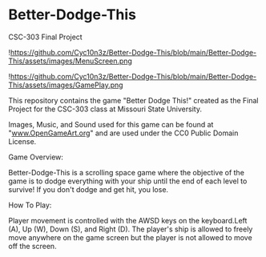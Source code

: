 # Better-Dodge-This
CSC-303 Final Project


!https://github.com/Cyc10n3z/Better-Dodge-This/blob/main/Better-Dodge-This/assets/images/MenuScreen.png

!https://github.com/Cyc10n3z/Better-Dodge-This/blob/main/Better-Dodge-This/assets/images/GamePlay.png


This repository contains the game "Better Dodge This!" created as the Final Project 
for the CSC-303 class at Missouri State University.

Images, Music, and Sound used for this game can be found at "www.OpenGameArt.org" and
are used under the CC0 Public Domain License.

Game Overview:

Better-Dodge-This is a scrolling space game where the objective of the game is to dodge
everything with your ship until the end of each level to survive! If you don't dodge and 
get hit, you lose.


How To Play:

Player movement is controlled with the AWSD keys on the keyboard.Left (A), Up (W), Down (S), 
and Right (D). The player's ship is allowed to freely move anywhere on the game screen but 
the player is not allowed to move off the screen.
